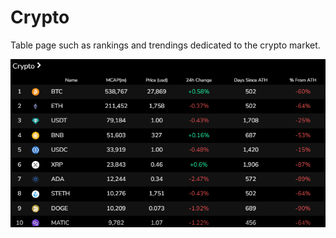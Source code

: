 # Crypto 

Table page such as rankings and trendings dedicated to the crypto market.

![Crypto inf](images/crypto.png)